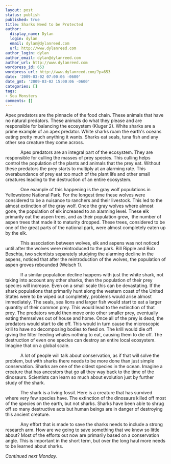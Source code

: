 ```yaml
---
layout: post
status: publish
published: true
title: Sharks Need to be Protected
author:
  display_name: Dylan
  login: dylan
  email: dylan@dylanreed.com
  url: http://www.dylanreed.com
author_login: dylan
author_email: dylan@dylanreed.com
author_url: http://www.dylanreed.com
wordpress_id: 653
wordpress_url: http://www.dylanreed.com/?p=653
date: '2009-03-02 07:00:06 -0600'
date_gmt: '2009-03-02 15:00:06 -0600'
categories: []
tags:
- Sea Monsters
comments: []
---
```

<p class="MsoNormal"><span>Apex predators are the pinnacle of the food chain. These animals that have no natural predators. These animals do what they please and are responsible for balancing the ecosystem (Kluger 2). White sharks are a prime example of an apex predator. White sharks roam the earth's oceans eating pretty much anything it wants. Sharks eat seals, tuna fish and any other sea creature they come across. </span></p></p>
<p class="MsoNormal"><span><span>&nbsp;&nbsp;&nbsp;&nbsp;&nbsp;&nbsp;&nbsp;&nbsp;&nbsp;&nbsp;&nbsp; </span>Apex predators are an integral part of the ecosystem. They are responsible for culling the masses of prey species. This culling helps control the population of the plants and animals that the prey eat. Without these predators the prey starts to multiply at an alarming rate. This overabundance of prey eat too much of the plant life and other small creatures leading to the destruction of an entire ecosystem. </span></p></p>
<p class="MsoNormal"><span><span>&nbsp;&nbsp;&nbsp;&nbsp;&nbsp;&nbsp;&nbsp;&nbsp;&nbsp;&nbsp;&nbsp; </span>One example of this happening is the gray wolf populations in Yellowstone National Park. For the longest time these wolves were considered to be a nuisance to ranchers and their livestock. This led to the almost extinction of the gray wolf. Once the gray wolves where almost gone, the population of elk increased to an alarming level. These elk primarily eat the aspen trees, and as their population grew,<span>&nbsp; </span>the number of aspen trees that made it to maturity dropped. These trees, considered to be one of the great parts of the national park, were almost completely eaten up by the elk. </span></p></p>
<p class="MsoNormal"><span><span>&nbsp;&nbsp;&nbsp;&nbsp;&nbsp;&nbsp;&nbsp;&nbsp;&nbsp;&nbsp;&nbsp; </span>This association between wolves, elk and aspens was not noticed until after the wolves were reintroduced to the park. Bill Ripple and Bob Beschta, two scientists separately studying the alarming decline in the aspens, noticed that after the reintroduction of the wolves, the population of aspen groves rebounded (Welsch 1). </span></p></p>
<p class="MsoNormal"><span><span>&nbsp;&nbsp;&nbsp;&nbsp;&nbsp;&nbsp;&nbsp;&nbsp;&nbsp;&nbsp;&nbsp; </span>If a similar population decline happens with just the white shark, not taking into account any other sharks, then the population of their prey species will increase. Even on a small scale this can be devastating. If the shark populations that primarily hunt along the western coast of the United States were to be wiped out completely, problems would arise almost immediately. The seals, sea lions and larger fish would start to eat a larger quantity of their common prey. This would lead to the extinction of that prey. The predators would then move onto other smaller prey, eventually eating themselves out of house and home. Once all of the prey is dead, the predators would start to die off. This would in turn cause the microscopic krill to have no decomposing bodies to feed on. The krill would die off giving the filter feeding whales nothing to eat, causing them to die off. The destruction of even one species can destroy an entire local ecosystem. Imagine that on a global scale. </span></p></p>
<p class="MsoNormal"><span><span>&nbsp;&nbsp;&nbsp;&nbsp;&nbsp;&nbsp;&nbsp;&nbsp;&nbsp;&nbsp;&nbsp; </span>A lot of people will talk about conservation, as if that will solve the problem, but with sharks there needs to be more done than just simple conservation. Sharks are one of the oldest species in the ocean. Imagine a creature that has ancestors that go all they way back to the time of the dinosaurs. Scientists can learn so much about evolution just by further study of the shark. </span></p></p>
<p class="MsoNormal"><span><span>&nbsp;&nbsp;&nbsp;&nbsp;&nbsp;&nbsp;&nbsp;&nbsp;&nbsp;&nbsp;&nbsp; </span>The shark is a living fossil. Here is a creature that has survived where very few species have. The extinction of the dinosaurs killed off most of the species on the earth, but not sharks. Sharks have been able to shrug off so many destructive acts but human beings are in danger of destroying this ancient creature. </span></p></p>
<p><span><span>&nbsp;&nbsp;&nbsp;&nbsp;&nbsp;&nbsp;&nbsp;&nbsp;&nbsp;&nbsp;&nbsp; </span>Any effort that is made to save the sharks needs to include a strong research arm. How are we going to save something that we know so little about? Most of the efforts out now are primarily based on a conservation angle. This is important in the short term, but over the long haul more needs to be learned about sharks.</span></p>
<p><span><em>Continued next Monday.</em><br />
</span></p>

